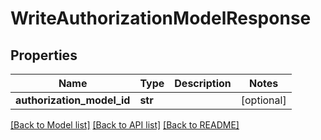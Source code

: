 # WriteAuthorizationModelResponse


## Properties
Name | Type | Description | Notes
------------ | ------------- | ------------- | -------------
**authorization_model_id** | **str** |  | [optional] 

[[Back to Model list]](../README.md#documentation-for-models) [[Back to API list]](../README.md#documentation-for-api-endpoints) [[Back to README]](../README.md)


